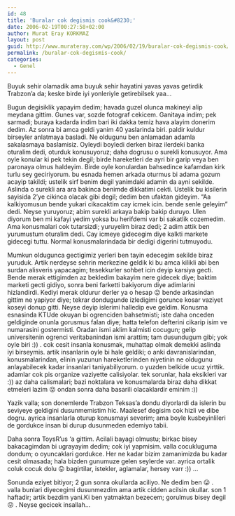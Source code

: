 ```yaml
---
id: 48
title: 'Buralar cok degismis cook&#8230;'
date: 2006-02-19T00:27:58+02:00
author: Murat Eray KORKMAZ
layout: post
guid: http://www.murateray.com/wp/2006/02/19/buralar-cok-degismis-cook/
permalink: /buralar-cok-degismis-cook/
categories:
  - Genel
---
```

Buyuk sehir olamadik ama buyuk sehir hayatini yavas yavas getirdik Trabzon&#8217;a da; keske birde iyi yonleriyle getirebilsek yaa&#8230;

Bugun degisiklik yapayim dedim; havada guzel olunca makineyi alip meydana gittim. Gunes var, sozde fotograf cekicem. Ganitaya indim; pek sarmadi; buraya kadarda indim bari iki dakka temiz hava alayim donerim dedim. Az sonra bi amca geldi yanim 40 yaslarinda biri. paldir kuldur birseyler anlatmaya basladi. Ne oldugunu ben anlamadan adamla sakalasmaya baslamisiz. Oyleydi boyledi derken biraz ilerdeki banka oturalim dedi, oturduk konusuyoruz; daha dogrusu o surekli konusuyor. Ama oyle konular ki pek tekin degil; birde hareketleri de ayri bir garip veya ben paronaya olmus haldeyim. Birde oyle konulardan bahsedince kafamdan kirk turlu sey geciriyorum. bu esnada hemen arkada oturmus bi adama gozum acayip takildi; ustelik sirf benim degil yanimdaki adamin da ayni sekilde. Aslinda o surekli ara ara bakinca benimde dikkatimi cekti. Ustelik bu kisilerin sayisida 2&#8217;ye cikinca olacak gibi degil; dedim ben ufaktan gideyim. &#8220;Aa kalkiyomusun bende yukari cikacaktim cay icmek icin. bende senle geleyim&#8221; dedi. Neyse yuruyoruz; abim surekli arkaya bakip bakip duruyo. Ulen diyorum ben mi kafayi yedim yoksa bu herifdemi var bi sakatlik cozemedim. Ama konusmalari cok tutarsizdi; yuruyelim biraz dedi; 2 adim attik ben yurumustum oturalim dedi. Cay icmeye gidecegim diye kalkti markete gidecegi tuttu. Normal konusmalarindada bir dedigi digerini tutmuyodu.

Mumkun oldugunca gectigimiz yerleri ben tayin edecegim sekilde biraz yuruduk. Artik nerdeyse sehrin merkezine geldik ki bu amca kilikli abi ben surdan alisveris yapacagim; tesekkurler sohbet icin deyip karsiya gecti. Bende merak ettigimden az bekledim bakayim nere gidecek diye; baktim marketi gecti gidiyo, sonra beni farketti bakiyorum diye adimlarini hizlandirdi. Kediyi merak oldurur derler ya o hesap 😛 bende arkasindan gittim ne yapiyor diye; tekrar dondugunde izledigimi gorunce kosar vaziyet koseyi donup gitti. Neyse deyip islerimi halledip eve geldim. Konusma esnasinda KTUde okuyan bi ogrenciden bahsetmisti; iste daha onceden geldiginde onunla gorusmus falan diye; hatta telefon defterini cikarip isim ve numarasini gostermisti. Oradan ismi aklim kalmisti cocugun; gelip universitenin ogrenci veritabanindan ismi arattim; tam dusundugum gibi; yok oyle biri :)) . cok cesit insanla konusmak, muhattap olmak demekki aslinda iyi birseymis. artik insanlarin oyle bi hale geldiki; o anki davranislarindan, konusmalarindan, elinin yuzunun hareketlerinden niyetinin ne oldugunu anlayabilecek kadar insanlari taniyabiliyorum. o yuzden belkide ucuz yirttik. adamlar cok pis organize vaziyette calisiyolar. tek sorunlar, hala eksikleri var :)) az daha calismalari; bazi noktalara ve konusmalarda biraz daha dikkat etmeleri lazim 😛 ondan sonra daha basarili olacaklardir eminim :))

Yazik valla; son donemlerde Trabzon Teksas&#8217;a dondu diyorlardi da islerin bu seviyeye geldigini dusunmemistim hic. Maalesef degisim cok hizli ve dibe dogru. ayrica insanlarla oturup konusmayi severim; ama boyle kusbeyinlileri de gordukce insan bi durup dusunmeden edemiyo tabii.

Daha sonra ToysR&#8217;us &#8216;a gittim. Acilali bayagi olmustu; birkac bisey bakacagimdan bi ugrayayim dedim; cok iyi yapmisim. valla cocukluguma dondum; o oyuncaklari gordukce. Her ne kadar bizim zamanimizda bu kadar cesit olmasada; hala bizden gunumuze gelen seylerde var. ayrica ortalik coluk cocuk dolu 😛 bagirtilar, istekler, aglamalar, hersey varr :)) &#8230;

Sonunda eziyet bitiyor; 2 gun sonra okullarda aciliyo. Ne dedim ben 😛 . valla bunlari diyecegimi dusunmezdim ama artik cidden acilsin okullar. son 1 haftadir; artik bezdim yani.Ki ben yatmaktan bezecem; gorulmus bisey degil 😛 . Neyse gecicek insallah&#8230;